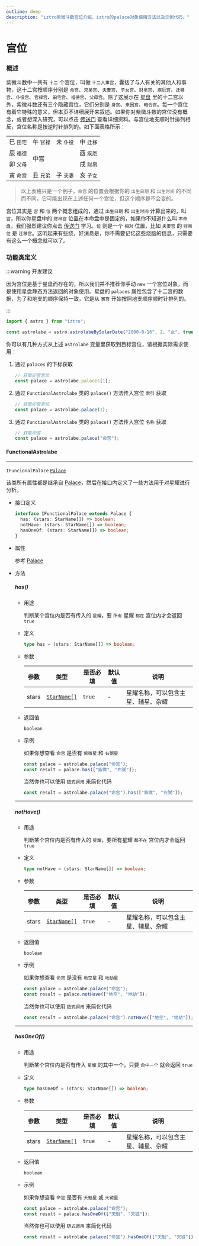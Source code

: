 ```yaml
---
outline: deep
description: "iztro紫微斗数宫位介绍，iztro的palace对象使用方法以及示例代码。"
---
```


# 宫位

### 概述

紫微斗数中一共有 `十二` 个宫位，叫做 `十二人事宫`，囊括了与人有关的其他人和事物，这十二宫按顺序分别是 `命宫`、`兄弟宫`、`夫妻宫`、`子女宫`、`财帛宫`、`疾厄宫`、`迁移宫`、`仆役宫`、`官禄宫`、`田宅宫`、`福德宫`、`父母宫`。除了这展示在 [星盘](./astrolabe.md) 里的十二宫以外，紫微斗数还有三个隐藏宫位，它们分别是 `身宫`、`来因宫`、`暗合宫`。每一个宫位有着它特殊的意义，但本页不详细展开来叙述。如果你对紫微斗数的宫位没有概念，或者想深入研究，可以点击 [传送门](../learn/palace.md) 查看详细资料。与宫位地支顺时针排列相反，宫位名称是按逆时针排列的。如下面表格所示：

<table class="astrolabe">
    <tr>
        <td>巳 <code>田宅</code></td>
        <td>午 <code>官禄</code></td>
        <td>未 <code>仆役</code></td>
        <td>申 <code>迁移</code></td>
    </tr>
    <tr>
        <td>辰 <code>福德</code></td>
        <td class="center-palace" rowspan="2" colspan="2">中宫</td>
        <td>酉 <code>疾厄</code></td>
    </tr>
    <tr>
        <td>卯 <code>父母</code></td>
        <td>戌 <code>财帛</code></td>
    </tr>
    <tr>
        <td>寅 <code>命宫</code></td>
        <td>丑 <code>兄弟</code></td>
        <td>子 <code>夫妻</code></td>
        <td>亥 <code>子女</code></td>
    </tr>
</table>

> 以上表格只是一个例子，`命宫` 的位置会根据你的 `出生日期` 和 `出生时间` 的不同而不同，它可能出现在上述任何一个宫位，但这个顺序是不会变的。

宫位其实是 `宫` 和 `位` 两个概念组成的，通过 `出生日期` 和 `出生时间` 计算出来的，叫 `宫`，所以你星盘中的 `财帛宫` 位置在本命盘中是固定的，如果你不知道什么叫 `本命盘`，我们强烈建议你点击 [传送门](/learn/basis.md) 学习。`位` 则是一个 `相对` 位置，比如 `夫妻宫` 的 `财帛位` 是 `迁移宫`。这听起来有些绕，好消息是，你不需要记忆这些烧脑的信息，只需要有这么一个概念就可以了。
### 功能类定义

:::warning 开发建议

因为宫位是基于星盘而存在的，所以我们并不推荐你手动 `new` 一个宫位对象，而是使用星盘静态方法返回的对象使用。星盘的 `palaces` 属性包含了十二宫的数据，为了和地支的顺序保持一致，它是从 `寅宫` 开始按照地支顺序顺时针排列的。

:::

```ts
import { astro } from "iztro";

const astrolabe = astro.astrolabeBySolarDate("2000-8-16", 2, "女", true, "zh-CN");
```

你可以有几种方式从上述 `astrolabe` 变量里获取到目标宫位，请根据实际需求使用：

1. 通过 `palaces` 的下标获取

    ```ts
    // 获取卯宫宫位
    const palace = astrolabe.palaces[1];
    ```

2. 通过 `FunctionalAstrolabe` 类的 `palace()` 方法传入宫位 `索引` 获取

    ```ts
    // 获取卯宫宫位
    const palace = astrolabe.palace(1);
    ```

3. 通过 `FunctionalAstrolabe` 类的 `palace()` 方法传入宫位 `名称` 获取

    ```ts
    // 获取命宫
    const palace = astrolabe.palace("命宫");
    ```

#### FunctionalAstrolabe

***

<Badge type="tip" text="implements" /> `IFuncionalPalace` <Badge type="tip" text="extends" /> [`Palace`](../type-definition.md#palace)

该类所有属性都是继承自 [Palace](../type-definition.md#palace)，然后在接口内定义了一些方法用于对星耀进行分析。

- 接口定义

  ```ts
  interface IFunctionalPalace extends Palace {
    has: (stars: StarName[]) => boolean;
    notHave: (stars: StarName[]) => boolean;
    hasOneOf: (stars: StarName[]) => boolean;
  }
  ```

- 属性

  参考 [Palace](../type-definition.md#palace)

- 方法
  
  ##### has() <Badge type="warning" text="^1.0.0" />

  - 用途

    判断某个宫位内是否有传入的 `星耀`，要 `所有` 星耀 `都在` 宫位内才会返回 `true`

  - 定义

    ```ts
    type has = (stars: StarName[]) => boolean;
    ```

  - 参数

    | 参数        | 类型                                      | 是否必填 | 默认值 | 说明                 |
    | ----------- | --------------------------------------- | -------- | ------ | -------------------- |
    | stars | [`StarName[]`](../type-definition.md#starname) | `true`   | -      | 星耀名称，可以包含主星、辅星、杂耀 |

  - 返回值

    `boolean`

  - 示例

    如果你想查看 `命宫` 是否有 `紫微星` 和 `右弼星`
    ```ts
    const palace = astrolabe.palace("命宫");
    const result = palace.has(["紫微", "右弼"]);
    ```

    当然你也可以使用 `链式调用` 来简化代码
    ```ts
    const result = astrolabe.palace("命宫").has(["紫微", "右弼"]);
    ```

  ***
  ##### notHave() <Badge type="warning" text="^1.0.0" />

  - 用途

    判断某个宫位内是否有传入的 `星耀`，要所有星耀 `都不在` 宫位内才会返回 `true`

  - 定义

    ```ts
    type notHave = (stars: StarName[]) => boolean;
    ```
    
  - 参数

    | 参数        | 类型                                      | 是否必填 | 默认值 | 说明                 |
    | ----------- | --------------------------------------- | -------- | ------ | -------------------- |
    | stars | [`StarName[]`](../type-definition.md#starname) | `true`   | -      | 星耀名称，可以包含主星、辅星、杂耀 |

  - 返回值

    `boolean`

  - 示例

    如果你想查看 `命宫` 是没有 `地空星` 和 `地劫星`
    ```ts
    const palace = astrolabe.palace("命宫");
    const result = palace.notHave(["地空", "地劫"]);
    ```

    当然你也可以使用 `链式调用` 来简化代码
    ```ts
    const result = astrolabe.palace("命宫").notHave(["地空", "地劫"]);
    ```

  ***
  ##### hasOneOf() <Badge type="warning" text="^1.0.0" />

  - 用途

    判断某个宫位内是否有传入 `星耀` 的其中一个，只要 `命中一个` 就会返回 `true`

  - 定义

    ```ts
    type hasOneOf = (stars: StarName[]) => boolean;
    ```
    
  - 参数

    | 参数        | 类型                                      | 是否必填 | 默认值 | 说明                 |
    | ----------- | --------------------------------------- | -------- | ------ | -------------------- |
    | stars | [`StarName[]`](../type-definition.md#starname) | `true`   | -      | 星耀名称，可以包含主星、辅星、杂耀 |

  - 返回值

    `boolean`

  - 示例

    如果你想查看 `命宫` 是否有 `天魁星` 或 `天钺星`
    ```ts
    const palace = astrolabe.palace("命宫");
    const result = palace.hasOneOf(["天魁", "天钺"]);
    ```

    当然你也可以使用 `链式调用` 来简化代码
    ```ts
    const result = astrolabe.palace("命宫").hasOneOf(["天魁", "天钺"]);
    ```
